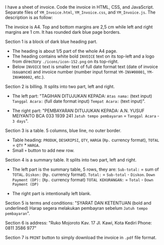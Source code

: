 I have a sheet of invoice. Code the invoice in HTML, CSS, and JavaScript. Separate files of `YM_Invoice.html`, `YM_Invoice.css`, and `YM_Invoice.js`. The description is as follow:

The invoice is A4. Top and bottom margins are 2,5 cm while left and right margins are 1 cm. It has rounded dark blue page borders.

Section 1 is a block of dark blue heading part.
- The heading is about 1/5 part of the whole A4 page.
- The heading contains white bold `INVOICE` text on its top-left and a logo from directory `./icons/icon-152.png` on its top-right.
- Below `INVOICE` text is smaller text of full date format text (date of invoice issuance) and invoice number (number input format `YM-INV#00001`, `YM-INV#00002`, etc.).

Section 2 is billing. It splits into two part, left and right.
- The left part:
"TAGIHAN DITUJUKAN KEPADA:
`Atas nama:` (text input)
`Tanggal Acara:` (full date format input)
`Tempat Acara:` (text input)".

- The right part:
"PEMBAYARAN DITUJUKAN KEPADA:
A.N. YUSUF MEIYANTO
BCA 033 1939 241
`Jatuh tempo pembayaran` = `Tanggal Acara` - `3 days`".

Section 3 is a table. 5 columns, blue line, no outer border.
- Table heading: `PRODUK`, `DESKRIPSI`, `QTY`, `HARGA` (`Rp.` currency format), `TOTAL` = `QTY` * `HARGA`.
- Small `+` button to add new row.

Section 4 is a summary table. It splits into two part, left and right.
- The left part is the summary table, 5 rows, they are:
`Sub-total:` = sum of `TOTAL`.
`Diskon:` (`Rp.` currency format).
`Total:` = `Sub-total` - `Diskon`.
`Down Payment (DP):` (`Rp.` currency format)
`TOTAL KEKURANGAN:` = `Total` - `Down Payment (DP)`

- The right part is intentionally left blank.

Section 5 is terms and conditions:
"SYARAT DAN KETENTUAN (bold and underlined)
Harap segera melakukan pembayran sebelum `Jatuh tempo pembayaran`".

Section 6 is address:
"Ruko Mojoroto Kav. 17
Jl. Kawi, Kota Kediri
Phone: 0811 3586 977"

Section 7 is `PRINT` button to simply download the invoice in `.pdf` file format.